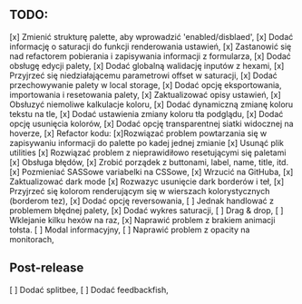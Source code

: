 ## TODO:

[x] Zmienić strukturę palette, aby wprowadzić 'enabled/disblaed',
[x] Dodać informację o saturacji do funkcji renderowania ustawień,
[x] Zastanowić się nad refactorem pobierania i zapisywania informacji z formularza,
[x] Dodać obsługę edycji palety,
[x] Dodać globalną walidację inputów z hexami,
[x] Przyjrzeć się niedziałającemu parametrowi offset w saturacji,
[x] Dodać przechowywanie palety w local storage,
[x] Dodać opcję eksportowania, importowania i resetowania palety,
[x] Zaktualizować opisy ustawień,
[x] Obsłuzyć niemoliwe kalkulacje koloru,
[x] Dodać dynamiczną zmianę koloru tekstu na tle,
[x] Dodać ustawienia zmiany koloru tła podglądu,
[x] Dodać opcję usunięcia kolorów,
[x] Dodać opcję transparentnej siatki widocznej na hoverze,
[x] Refactor kodu:
  [x]Rozwiązać problem powtarzania się w zapisywaniu informacji do palette po kadej jednej zmianie
  [x] Usunąć plik utilities
  [x] Rozwiązać problem z nieprawidiłowo resetującymi się paletami
  [x] Obsługa błędów,
  [x] Zrobić porządek z buttonami, label, name, title, itd.
  [x] Pozmieniać SASSowe variabelki na CSSowe,
[x] Wrzucić na GitHuba,
[x] Zaktualizować dark mode
  [x] Rozwazyc usunięcie dark borderów i teł,
  [x] Przyjrzeć się kolorom renderującym się w wierszach kolorystycznych (borderom tez),
[x] Dodać opcję reversowania,
[ ] Jednak handlować z problemem błędnej palety,
[x] Dodać wykres saturacji,
[ ] Drag & drop,
[ ] Wklejanie kilku hexów na raz,
[x] Naprawić problem z brakiem animacji tołsta.
[ ] Modal informacyjny,
[ ] Naprawić problem z opacity na monitorach,

## Post-release
[ ] Dodać splitbee,
[ ] Dodać feedbackfish,
